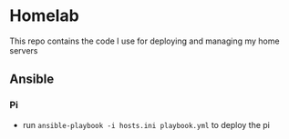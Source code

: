 # Homelab
This repo contains the code I use for deploying and managing my home servers


## Ansible

### Pi

- run `ansible-playbook -i hosts.ini playbook.yml` to deploy the pi